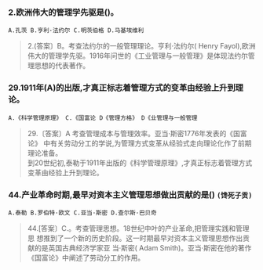 ### 2.欧洲伟大的管理学先驱是()。
    A.孔茨 B.亨利·法约尔 C.明茨伯格 D.马基埃维利

>   2.(答案〕B。考查法约尔的一般管理理论。亨利·法约尔( Henry Fayol),欧洲
伟大的管理学先驱。1916年问世的《工业管理与一般管理》是体现法约尔管理思想的代表著作。

### 29.1911年(A)的出版,才真正标志着管理方式的变革由经验上升到理论。
    A.《科学管理原理》 C.《国富论 D《管理方格》 D《业管理与一般管理

>   29.〔答案〕A 考查管理成本与管理效率。亚当·斯密1776年发表的《国富论》
中有关劳动分工的学说,为管理方式变革从经验式走向理论化作了前期理论准备。      
到20世纪初,泰勒于1911年出版的《科学管理原理》,才真正标志着管理方式变革由经验上升到理论。

### 44.产业革命时期,最早对资本主义管理思想做出贡献的是() `(馋死子贡)`
    A.泰勒 B.罗伯特·欧文 C.亚当·斯密 D.查尔斯·巴贝奇

>   44.[答案〕C.。考查管理思想。18世纪中叶的产业革命,把管理实践和管理思
想推到了一个新的历史阶段。这一时期最早对资本主义管理思想作出贡献的是英国古典经济学家亚
当·斯密( Adam Smith)。亚当·斯密在他的著作《国富论》中阐述了劳动分工的作用。    
